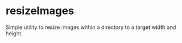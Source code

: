 resizeImages
============

Simple utility to resize images within a directory to a target width and height.
